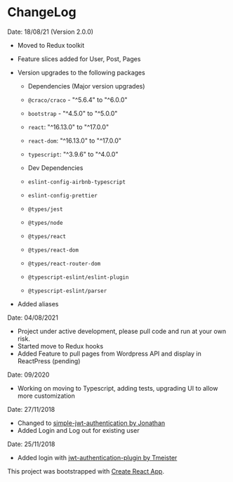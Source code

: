 # ChangeLog

Date: 18/08/21 (Version 2.0.0)

- Moved to Redux toolkit
- Feature slices added for User, Post, Pages
- Version upgrades to the following packages

  - Dependencies (Major version upgrades)
  - `@craco/craco` - "^5.6.4" to "^6.0.0"
  - `bootstrap` - "^4.5.0" to "^5.0.0"
  - `react`: "^16.13.0" to "^17.0.0"
  - `react-dom`: "^16.13.0" to "^17.0.0"
  - `typescript`: "^3.9.6" to "^4.0.0"

  - Dev Dependencies
  - `eslint-config-airbnb-typescript`
  - `eslint-config-prettier`
  - `@types/jest`
  - `@types/node`
  - `@types/react`
  - `@types/react-dom`
  - `@types/react-router-dom`
  - `@typescript-eslint/eslint-plugin`
  - `@typescript-eslint/parser`

- Added aliases

Date: 04/08/2021

- Project under active development, please pull code and run at your own risk.
- Started move to Redux hooks
- Added Feature to pull pages from Wordpress API and display in ReactPress (pending)

Date: 09/2020

- Working on moving to Typescript, adding tests, upgrading UI to allow more customization

Date: 27/11/2018

- Changed to [simple-jwt-authentication by Jonathan](https://github.com/jonathan-dejong/simple-jwt-authentication/wiki/Documentation)
- Added Login and Log out for existing user

Date: 25/11/2018

- Added login with [jwt-authentication-plugin by Tmeister](https://github.com/Tmeister/wp-api-jwt-auth)

This project was bootstrapped with [Create React App](https://github.com/facebook/create-react-app).
